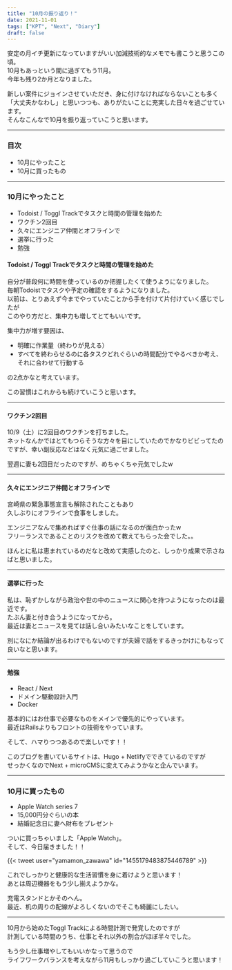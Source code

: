 ```yaml
---
title: "10月の振り返り！"
date: 2021-11-01
tags: ["KPT", "Next", "Diary"]
draft: false
---
```


安定の月イチ更新になっていますがいい加減技術的なメモでも書こうと思うこの頃。  
10月もあっという間に過ぎてもう11月。  
今年も残り2か月となりました。  

新しい案件にジョインさせていただき、身に付けなければならないことも多く  
「大丈夫かなわし」と思いつつも、ありがたいことに充実した日々を過ごせています。  
そんなこんなで10月を振り返っていこうと思います。  

---

### 目次

- 10月にやったこと
- 10月に買ったもの

---

### 10月にやったこと

- Todoist / Toggl Trackでタスクと時間の管理を始めた
- ワクチン2回目
- 久々にエンジニア仲間とオフラインで
- 選挙に行った
- 勉強

#### Todoist / Toggl Trackでタスクと時間の管理を始めた

自分が普段何に時間を使っているのか把握したくて使うようになりました。  
毎朝Todoistでタスクや予定の確認をするようになりました。  
以前は、とりあえず今までやっていたことから手を付けて片付けていく感じでしたが  
このやり方だと、集中力も増してとてもいいです。  

集中力が増す要因は、  

- 明確に作業量（終わりが見える）
- すべてを終わらせるのに各タスクどれぐらいの時間配分でやるべきか考え、それに合わせて行動する

の2点かなと考えています。  

この習慣はこれからも続けていこうと思います。  

---

#### ワクチン2回目

10/9（土）に2回目のワクチンを打ちました。  
ネットなんかではとてもつらそうな方々を目にしていたのでかなりビビってたのですが、幸い副反応などはなく元気に過ごせました。  

翌週に妻も2回目だったのですが、めちゃくちゃ元気でしたw  

---

#### 久々にエンジニア仲間とオフラインで

宮崎県の緊急事態宣言も解除されたこともあり  
久しぶりにオフラインで食事をしました。  

エンジニアなんで集めればすぐ仕事の話になるのが面白かったw  
フリーランスであることのリスクを改めて教えてもらった会でした。。  

ほんとに私は恵まれているのだなと改めて実感したのと、しっかり成果で示さねばと思いました。

---

#### 選挙に行った

私は、恥ずかしながら政治や世の中のニュースに関心を持つようになったのは最近です。  
たぶん妻と付き合うようになってから。  
最近は妻とニュースを見ては話し合いみたいなことをしています。  

別になにか結論が出るわけでもないのですが夫婦で話をするきっかけにもなって良いなと思います。  

---

#### 勉強

- React / Next
- ドメイン駆動設計入門
- Docker

基本的にはお仕事で必要なものをメインで優先的にやっています。  
最近はRailsよりもフロントの技術をやっています。  

そして、ハマりつつあるので楽しいです！！  

このブログを書いているサイトは、Hugo + Netlifyでできているのですが  
せっかくなのでNext + microCMSに変えてみようかなと企んでいます。  

---

### 10月に買ったもの

- Apple Watch series 7
- 15,000円分ぐらいの本
- 結婚記念日に妻へ財布をプレゼント

ついに買っちゃいました「Apple Watch」。  
そして、今日届きました！！  

{{< tweet user="yamamon_zawawa" id="1455179483875446789" >}}

これでしっかりと健康的な生活習慣を身に着けようと思います！  
あとは周辺機器をもう少し揃えようかな。  

充電スタンドとかそのへん。  
最近、机の周りの配線がよろしくないのでそこも綺麗にしたい。  

---

10月から始めたToggl Trackによる時間計測で発覚したのですが  
計測している時間のうち、仕事とそれ以外の割合がほぼ半々でした。  

もう少し仕事増やしてもいいかなって思うので  
ライフワークバランスを考えながら11月もしっかり過ごしていこうと思います！  
